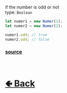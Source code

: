 if the number is odd or not<br>
type: `Boolean`<br>

```js
let numer1 = new Numer(1);
let numer2 = new Numer(2);

numer1.odd; // true
numer2.odd; // false
```

### [source](https://github.com/shysolocup/noscord.js/blob/main/src/Services/UtilService/custard/Numer.js)


<br> <h1> [🢀 Back](https://github.com/shysolocup/noscord.js/wiki/Util.Numer) </h1>